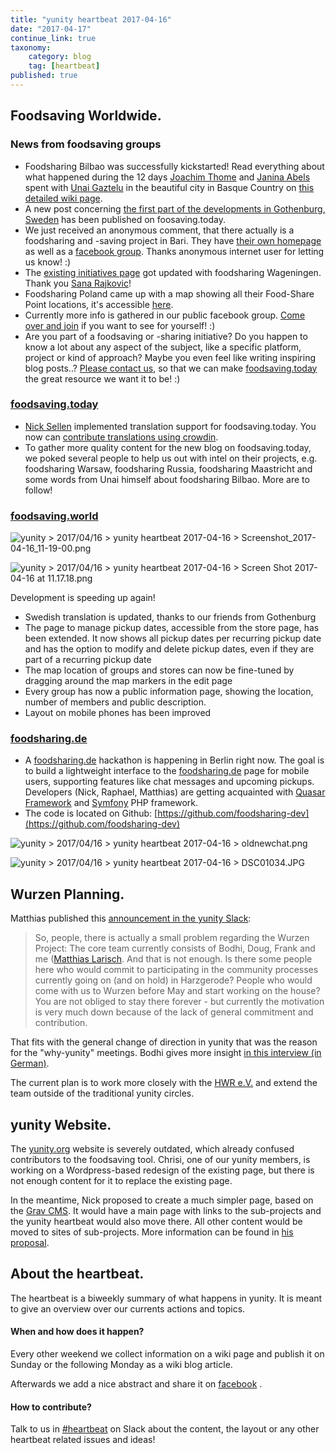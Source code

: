 ```yaml
---
title: "yunity heartbeat 2017-04-16"
date: "2017-04-17"
continue_link: true
taxonomy:
    category: blog
    tag: [heartbeat]
published: true
---
```


## Foodsaving Worldwide.

### News from foodsaving groups

* Foodsharing Bilbao was successfully kickstarted! Read everything about what happened during the 12 days [Joachim Thome](https://yunity.atlassian.net/wiki/display/~Joachim+Thome) and [Janina Abels](https://yunity.atlassian.net/wiki/display/~Janina) spent with [Unai Gaztelu](https://yunity.atlassian.net/wiki/display/~Mettodo) in the beautiful city in Basque Country on [this detailed wiki page](https://yunity.atlassian.net/wiki/display/FSINT/Kickstarting+foodsharing+Bilbao).
* A new post concerning [the first part of the developments in Gothenburg, Sweden](https://foodsaving.today/en/blog/2017/04/13/foodsharing-gothenburg-part1) has been published on foosaving.today.
* We just received an anonymous comment, that there actually is a foodsharing and -saving project in Bari. They have [their own homepage](http://www.avanzipopolo.it/) as well as a [facebook group](https://www.facebook.com/avanzipopolo/). Thanks anonymous internet user for letting us know! :)
* The [existing initiatives page](https://yunity.atlassian.net/wiki/spaces/FSINT/pages/55607369/Existing+initiatives) got updated with foodsharing Wageningen. Thank you [Sana Rajkovic](/https://yunity.atlassian.net/wiki/display/~Sana)!
* Foodsharing Poland came up with a map showing all their Food-Share Point locations, it's accessible [here](https://www.google.com/maps/d/viewer?mid=1vpCSdHuflmBIw4WWV3VFCQ4L2sU&ll=51.81707170821969%2C17.788496699999996&z=6).
* Currently more info is gathered in our public facebook group. [Come over and join](https://www.facebook.com/groups/foodsaving.worldwide/) if you want to see for yourself! :)
* Are you part of a foodsaving or -sharing initiative? Do you happen to know a lot about any aspect of the subject, like a specific platform, project or kind of approach? Maybe you even feel like writing inspiring blog posts..? [Please contact us](mailto:mail@yunity.org), so that we can make [foodsaving.today](http://foodsaving.today) the great resource we want it to be! :)

### [foodsaving.today](https://foodsaving.today/)

* [Nick Sellen](https://yunity.atlassian.net/wiki/display/~nicksellen) implemented translation support for foodsaving.today. You now can [contribute translations using crowdin](https://crowdin.com/project/foodsavingtoday).
* To gather more quality content for the new blog on foodsaving.today, we poked several people to help us out with intel on their projects, e.g. foodsharing Warsaw, foodsharing Russia, foodsharing Maastricht and some words from Unai himself about foodsharing Bilbao. More are to follow!

### [foodsaving.world](https://foodsaving.world/)

![](https://yunity.atlassian.net/wiki/download/thumbnails/90377532/Screenshot_2017-04-16_11-19-00.png?version=1&modificationDate=1492352606636&cacheVersion=1&api=v2&height=250 "yunity > 2017/04/16 > yunity heartbeat 2017-04-16 > Screenshot_2017-04-16_11-19-00.png")

![](https://yunity.atlassian.net/wiki/download/thumbnails/90377532/Screen%20Shot%202017-04-16%20at%2011.17.18.png?version=1&modificationDate=1492352606837&cacheVersion=1&api=v2&height=250 "yunity > 2017/04/16 > yunity heartbeat 2017-04-16 > Screen Shot 2017-04-16 at 11.17.18.png")

Development is speeding up again!
* Swedish translation is updated, thanks to our friends from Gothenburg
* The page to manage pickup dates, accessible from the store page, has been extended. It now shows all pickup dates per recurring pickup date and has the option to modify and delete pickup dates, even if they are part of a recurring pickup date
* The map location of groups and stores can now be fine-tuned by dragging around the map markers in the edit page
* Every group has now a public information page, showing the location, number of members and public description.
* Layout on mobile phones has been improved

### [foodsharing.de](http://foodsharing.de)

* A [foodsharing.de](http://foodsharing.de) hackathon is happening in Berlin right now. The goal is to build a lightweight interface to the [foodsharing.de](http://foodsharing.de) page for mobile users, supporting features like chat messages and upcoming pickups. Developers (Nick, Raphael, Matthias) are getting acquainted with [Quasar Framework](http://quasar-framework.org/) and [Symfony](https://symfony.com/) PHP framework.
* The code is located on Github: [https://github.com/foodsharing-dev](https://github.com/foodsharing-dev)

![](https://yunity.atlassian.net/wiki/download/thumbnails/90377532/oldnewchat.png?version=1&modificationDate=1492352606999&cacheVersion=1&api=v2&height=250 "yunity > 2017/04/16 > yunity heartbeat 2017-04-16 > oldnewchat.png")

![](https://yunity.atlassian.net/wiki/download/thumbnails/90377532/DSC01034.JPG?version=1&modificationDate=1492352607194&cacheVersion=1&api=v2&height=250 "yunity > 2017/04/16 > yunity heartbeat 2017-04-16 > DSC01034.JPG")

## Wurzen Planning.

Matthias published this [announcement in the yunity Slack](https://yunity.slack.com/messages/C3RS56Z38/):

> So, people, there is actually a small problem regarding the Wurzen Project: The core team currently consists of Bodhi, Doug, Frank and me ([Matthias Larisch](https://yunity.atlassian.net/wiki/display/~matthias). And that is not enough. Is there some people here who would commit to participating in the community processes currently going on (and on hold) in Harzgerode? People who would come with us to Wurzen before May and start working on the house? You are not obliged to stay there forever - but currently the motivation is very much down because of the lack of general commitment and contribution.

That fits with the general change of direction in yunity that was the reason for the "why-yunity" meetings. Bodhi gives more insight [in this interview (in German)](http://www.freiwilligenmagazin.de/ein-projekt-zwischen-scheitern-und-aufbruch-im-interview-mit-yunity/).

The current plan is to work more closely with the [HWR e.V.](http://hwr-leipzig.org/) and extend the team outside of the traditional yunity circles.

## yunity Website.

The [yunity.org](http://yunity.org) website is severely outdated, which already confused contributors to the foodsaving tool. Chrisi, one of our yunity members, is working on a Wordpress-based redesign of the existing page, but there is not enough content for it to replace the existing page.

In the meantime, Nick proposed to create a much simpler page, based on the [Grav CMS](https://getgrav.org/). It would have a main page with links to the sub-projects and the yunity heartbeat would also move there. All other content would be moved to sites of sub-projects. More information can be found in [his proposal](https://yunity.atlassian.net/wiki/spaces/IDEAS/pages/121634842/Proposal+for+new+yunity+website).

## About the heartbeat.

The heartbeat is a biweekly summary of what happens in yunity. It is meant to give an overview over our currents actions and topics.

#### When and how does it happen?

Every other weekend we collect information on a wiki page and publish it on Sunday or the following Monday as a wiki blog article.

Afterwards we add a nice abstract and share it on [facebook](https://www.facebook.com/yunity.org/) .

#### How to contribute?

Talk to us in [#heartbeat](https://yunity.slack.com/messages/heartbeat/) on Slack about the content, the layout or any other heartbeat related issues and ideas!
